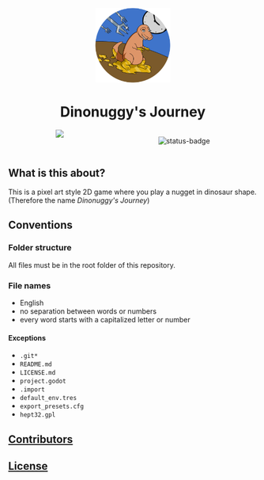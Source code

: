 <div align="center">

<img src="Icon.png" width=30%></img>

<h1>Dinonuggy's Journey</h1>

<div style="
	display: flex;
	justify-content: space-around;
">

<a href="https://godotengine.org">
<img src="https://img.shields.io/badge/Godot-Game%20engine-blue?logo=godotengine&logoColor=white"></img>
</a>

![status-badge](https://ci.codeberg.org/api/badges/CoEck/Dinonuggys-Journey/status.svg)

</div>

</div>

## What is this about?

This is a pixel art style 2D game where you play a nugget in dinosaur shape. (Therefore the name *Dinonuggy's Journey*)

## Conventions

### Folder structure

All files must be in the root folder of this repository.

### File names

- English
- no separation between words or numbers
- every word starts with a capitalized letter or number

#### Exceptions

- `.git*`
- `README.md`
- `LICENSE.md`
- `project.godot`
- `.import`
- `default_env.tres`
- `export_presets.cfg`
- `hept32.gpl`

## [Contributors](https://codeberg.org/org/CoEck/members)

## [License](LICENSE.md)
